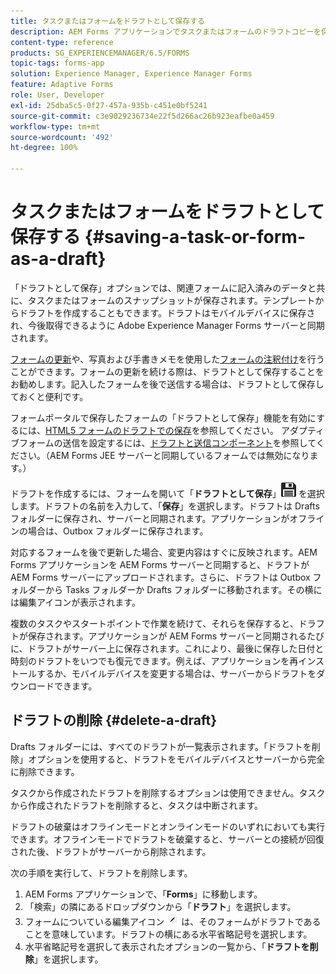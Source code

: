 ```yaml
---
title: タスクまたはフォームをドラフトとして保存する
description: AEM Forms アプリケーションでタスクまたはフォームのドラフトコピーを保存する手順
content-type: reference
products: SG_EXPERIENCEMANAGER/6.5/FORMS
topic-tags: forms-app
solution: Experience Manager, Experience Manager Forms
feature: Adaptive Forms
role: User, Developer
exl-id: 25dba5c5-0f27-457a-935b-c451e0bf5241
source-git-commit: c3e9029236734e22f5d266ac26b923eafbe0a459
workflow-type: tm+mt
source-wordcount: '492'
ht-degree: 100%

---
```


# タスクまたはフォームをドラフトとして保存する {#saving-a-task-or-form-as-a-draft}

「ドラフトとして保存」オプションでは、関連フォームに記入済みのデータと共に、タスクまたはフォームのスナップショットが保存されます。テンプレートからドラフトを作成することもできます。ドラフトはモバイルデバイスに保存され、今後取得できるように Adobe Experience Manager Forms サーバーと同期されます。

[フォームの更新](/help/forms/using/working-with-form.md)や、写真および手書きメモを使用した[フォームの注釈付け](/help/forms/using/add-attachments.md)を行うことができます。フォームの更新を続ける際は、ドラフトとして保存することをお勧めします。記入したフォームを後で送信する場合は、ドラフトとして保存しておくと便利です。

フォームポータルで保存したフォームの「ドラフトとして保存」機能を有効にするには、[HTML5 フォームのドラフトでの保存](/help/forms/using/saving-html5-form-draft.md)を参照してください。
アダプティブフォームの送信を設定するには、[ドラフトと送信コンポーネント](/help/forms/using/draft-submission-component.md)を参照してください。（AEM Forms JEE サーバーと同期しているフォームでは無効になります。）

ドラフトを作成するには、フォームを開いて「**ドラフトとして保存**」![save-as-draft](assets/save-as-draft.png) を選択します。ドラフトの名前を入力して、「**保存**」を選択します。ドラフトは Drafts フォルダーに保存され、サーバーと同期されます。アプリケーションがオフラインの場合は、Outbox フォルダーに保存されます。

対応するフォームを後で更新した場合、変更内容はすぐに反映されます。AEM Forms アプリケーションを AEM Forms サーバーと同期すると、ドラフトが AEM Forms サーバーにアップロードされます。さらに、ドラフトは Outbox フォルダーから Tasks フォルダーか Drafts フォルダーに移動されます。その横には編集アイコンが表示されます。

複数のタスクやスタートポイントで作業を続けて、それらを保存すると、ドラフトが保存されます。アプリケーションが AEM Forms サーバーと同期されるたびに、ドラフトがサーバー上に保存されます。これにより、最後に保存した日付と時刻のドラフトをいつでも復元できます。例えば、アプリケーションを再インストールするか、モバイルデバイスを変更する場合は、サーバーからドラフトをダウンロードできます。

## ドラフトの削除 {#delete-a-draft}

Drafts フォルダーには、すべてのドラフトが一覧表示されます。「ドラフトを削除」オプションを使用すると、ドラフトをモバイルデバイスとサーバーから完全に削除できます。

タスクから作成されたドラフトを削除するオプションは使用できません。タスクから作成されたドラフトを削除すると、タスクは中断されます。

ドラフトの破棄はオフラインモードとオンラインモードのいずれにおいても実行できます。オフラインモードでドラフトを破棄すると、サーバーとの接続が回復された後、ドラフトがサーバーから削除されます。

次の手順を実行して、ドラフトを削除します。

1. AEM Forms アプリケーションで、「**Forms**」に移動します。
1. 「検索」の隣にあるドロップダウンから「**ドラフト**」を選択します。
1. フォームについている編集アイコン ![edit-draft-app](assets/edit-draft-app.png) は、そのフォームがドラフトであることを意味しています。ドラフトの横にある水平省略記号を選択します。
1. 水平省略記号を選択して表示されたオプションの一覧から、「**ドラフトを削除**」を選択します。
